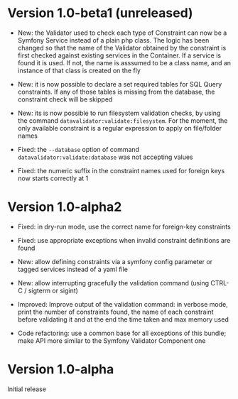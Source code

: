 Version 1.0-beta1 (unreleased)
==============================

- New: the Validator used to check each type of Constraint can now be a Symfony Service instead of a plain php class.
  The logic has been changed so that the name of the Validator obtained by the constraint is first checked against
  existing services in the Container. If a service is found it is used. If not, the name is asssumed to be a class
  name, and an instance of that class is created on the fly

- New: it is now possible to declare a set required tables for SQL Query constraints. If any of those tables is missing
  from the database, the constraint check will be skipped

- New: its is now possible to run filesystem validation checks, by using the command `datavalidator:validate:filesystem`.
  For the moment, the only available constraint is a regular expression to apply on file/folder names

- Fixed: the `--database` option of command `datavalidator:validate:database` was not accepting values

- Fixed: the numeric suffix in the constraint names used for foreign keys now starts correctly at 1


Version 1.0-alpha2
==================

- Fixed: in dry-run mode, use the correct name for foreign-key constraints

- Fixed: use appropriate exceptions when invalid constraint definitions are found

- New: allow defining constraints via a symfony config parameter or tagged services instead of a yaml file

- New: allow interrupting gracefully the validation command (using CTRL-C / sigterm or sigint)

- Improved: Improve output of the validation command: in verbose mode, print the number of constraints found, the name
  of each constraint before validating it and at the end the time taken and max memory used

- Code refactoring: use a common base for all exceptions of this bundle; make API more similar to the Symfony Validator
  Component one


Version 1.0-alpha
=================

Initial release
